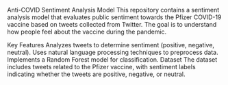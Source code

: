 Anti-COVID Sentiment Analysis Model
This repository contains a sentiment analysis model that evaluates public sentiment towards the Pfizer COVID-19 vaccine based on tweets collected from Twitter. The goal is to understand how people feel about the vaccine during the pandemic.

Key Features
Analyzes tweets to determine sentiment (positive, negative, neutral).
Uses natural language processing techniques to preprocess data.
Implements a Random Forest model for classification.
Dataset
The dataset includes tweets related to the Pfizer vaccine, with sentiment labels indicating whether the tweets are positive, negative, or neutral.
